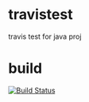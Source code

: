 # travistest
travis test for java proj
# build
[![Build Status](https://travis-ci.org/peiqianggao/travistest.svg?branch=master)](https://travis-ci.org/peiqianggao/travistest)
